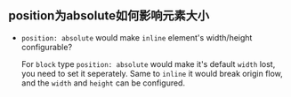## position为absolute如何影响元素大小

- `position: absolute` would make `inline` element's width/height configurable?

	For `block` type `position: absolute` would make it's default `width` lost, you need to set it seperately. Same to `inline` it would break origin flow, and the `width` and `height` can be configured.

